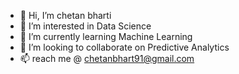 - 👋 Hi, I’m chetan bharti
- 👀 I’m interested in Data Science
- 🌱 I’m currently learning Machine Learning
- 💞️ I’m looking to collaborate on Predictive Analytics
- 📫 reach me @ chetanbhart91@gmail.com

<!---
chetanbharti91/chetanbharti91 is a ✨ special ✨ repository because its `README.md` (this file) appears on your GitHub profile.
You can click the Preview link to take a look at your changes.
--->

